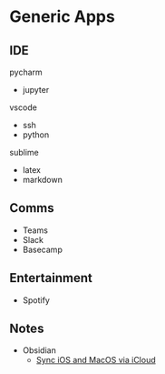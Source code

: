 # Generic Apps


## IDE
pycharm
- jupyter

vscode
- ssh
- python

sublime
- latex
- markdown

## Comms
- Teams
- Slack
- Basecamp

## Entertainment
- Spotify

## Notes
- Obsidian
  - [Sync iOS and MacOS via iCloud](https://medium.com/@philiprpowis/setting-up-obsidian-sync-with-icloud-drive-459a14e5e070)

